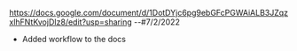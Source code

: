 https://docs.google.com/document/d/1DotDYjc6pg9ebGFcPGWAiALB3JZqzxlhFNtKvojDIz8/edit?usp=sharing
--#7/2/2022

- Added workflow to the docs
